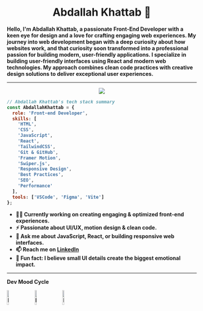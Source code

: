 <div align="center" width="50">
  
<h1><strong> Abdallah Khattab 👋 </h1>


<p align="left">
  Hello, I'm Abdallah Khattab, a passionate Front-End Developer with a keen eye for design and a love for crafting engaging web experiences.
  My journey into web development began with a deep curiosity about how websites work, and that curiosity soon transformed into a professional passion for building modern, user-friendly applications.
I specialize in building user-friendly interfaces using React and modern web technologies. My approach combines clean code practices with creative design solutions to deliver exceptional user experiences.
</p>

</div>

<hr>

<div align="center">
  <img src="https://skillicons.dev/icons?i=html,css,js,react,tailwind,git,github,vscode,figma" />
</div>

```js
// Abdallah Khattab's tech stack summary
const AbdallahKhattab = {
  role: 'Front-end Developer',
  skills: [
    'HTML',
    'CSS',
    'JavaScript',
    'React',
    'TailwindCSS',
    'Git & GitHub',
    'Framer Motion',
    'Swiper.js',
    'Responsive Design',
    'Best Practices',
    'SEO',
    'Performance'
  ],
  tools: ['VSCode', 'Figma', 'Vite']
};
```

- 👨‍💻 Currently working on creating engaging & optimized front-end experiences.
- ⚡ Passionate about UI/UX, motion design & clean code.
- 💬 Ask me about JavaScript, React, or building responsive web interfaces.
- 📫 Reach me on [LinkedIn]([https://www.linkedin.com/in/abdallahkhattab/](https://www.linkedin.com/in/abdallah-khattab-653729247/))
- 🧠 Fun fact: I believe small UI details create the biggest emotional impact.




<hr>

**Dev Mood Cycle**<br>

<img src="https://raw.githubusercontent.com/Tarikul-Islam-Anik/Animated-Fluent-Emojis/master/Emojis/Smilies/Face%20with%20Spiral%20Eyes.png" width="10%" alt="Debugging"/>
&nbsp;&nbsp;&nbsp;&nbsp;&nbsp;
<img src="https://raw.githubusercontent.com/Tarikul-Islam-Anik/Animated-Fluent-Emojis/master/Emojis/Smilies/Relieved%20Face.png" width="10%" alt="It works!"/>
&nbsp;&nbsp;&nbsp;&nbsp;&nbsp;
<img src="https://raw.githubusercontent.com/Tarikul-Islam-Anik/Animated-Fluent-Emojis/master/Emojis/Smilies/Astonished%20Face.png" width="10%" alt="No idea how it works but it does!"/>

